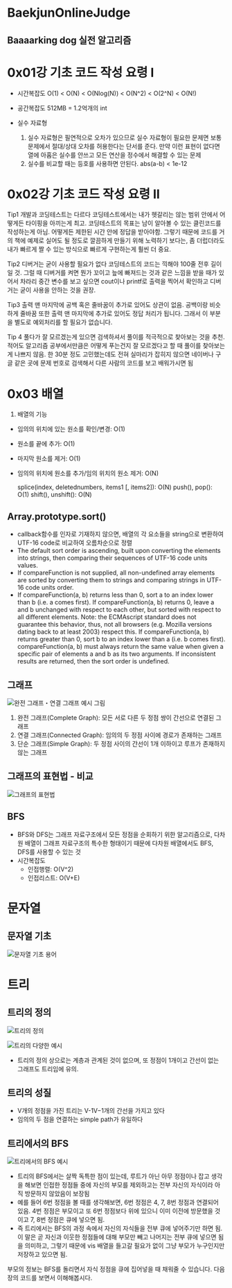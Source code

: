 BaekjunOnlineJudge
==================

Baaaarking dog 실전 알고리즘
-----------------------------

# 0x01강 기초 코드 작성 요령 I

- 시간복잡도
  O(1) < O(N) < O(Nlog(N)) < O(N^2) < O(2^N) < O(N!)

- 공간복잡도
  512MB = 1.2억개의 int

- 실수 자료형
  1. 실수 자료형은 필연적으로 오차가 있으므로 실수 자료형이 필요한 문제면 보통 문제에서 절대/상대 오차를 허용한다는 단서를 준다. 만약 이런 표현이 없다면 열에 아홉은 실수를 안쓰고 모든 연산을 정수에서 해결할 수 있는 문제
  2. 실수를 비교할 때는 등호를 사용하면 안된다. abs(a-b) < 1e-12

# 0x02강 기초 코드 작성 요령 II

Tip1 개발과 코딩테스트는 다르다
코딩테스트에서는 내가 헷갈리는 않는 범위 안에서 어떻게든 타이핑을 아끼는게 최고.
코딩테스트의 목표는 남이 알아볼 수 있는 클린코드를 작성하는게 아님.
어떻게든 제한된 시간 안에 정답을 받아야함. 그렇기 때문에 코드를 거의 책에 예제로 실어도 될 정도로 깔끔하게 만들기 위해 노력하기 보다는, 좀 더럽더라도 내가 빠르게 짤 수 있는 방식으로 빠르게 구현하는게 훨씬 더 중요.

Tip2 디버거는 굳이 사용할 필요가 없다
코딩테스트의 코드는 끽해야 100줄 전후 길이일 것.
그럴 때 디버거를 켜면 뭔가 꼬이고 늪에 빠져드는 것과 같은 느낌을 받을 때가 있어서 차라리 중간 변수를 보고 싶으면 cout이나 printf로 출력을 찍어서 확인하고 디버거는 굳이 사용을 안하는 것을 권장.

Tip3 출력 맨 마지막에 공백 혹은 줄바꿈이 추가로 있어도 상관이 없음.
공백이랑 비슷하게 줄바꿈 또한 출력 맨 마지막에 추가로 있어도 정답 처리가 됩니다. 그래서 이 부분을 별도로 예외처리를 할 필요가 없습니다.

Tip 4 풀다가 잘 모르겠는게 있으면 검색하셔서 풀이를 적극적으로 찾아보는 것을 추천.
적어도 알고리즘 공부에서만큼은 어떻게 푸는건지 잘 모르겠다고 할 때 풀이를 찾아보는게 나쁘지 않음.
한 30분 정도 고민했는데도 전혀 실마리가 잡히지 않으면 네이버나 구글 같은 곳에 문제 번호로 검색해서 다른 사람의 코드를 보고 배워가시면 됨

# 0x03 배열

1. 배열의 기능

- 임의의 위치에 있는 원소를 확인/변경: O(1)
- 원소를 끝에 추가: O(1)
- 마지막 원소를 제거: O(1)
- 임의의 위치에 원소를 추가/임의 위치의 원소 제거: O(N)

  splice(index, deletednumbers, items1 [, items2]): O(N)
  push(), pop(): O(1)
  shift(), unshift(): O(N)


## Array.prototype.sort()

- callback함수를 인자로 기재하지 않으면, 배열의 각 요소들을 string으로 변환하여 UTF-16 code로 비교하여 오름차순으로 정렬
- The default sort order is ascending, built upon converting the elements into strings, then comparing their sequences of UTF-16 code units values. 
- If compareFunction is not supplied, all non-undefined array elements are sorted by converting them to strings and comparing strings in UTF-16 code units order. 
- If compareFunction(a, b) returns less than 0, sort a to an index lower than b (i.e. a comes first).
If compareFunction(a, b) returns 0, leave a and b unchanged with respect to each other, but sorted with respect to all different elements. Note: the ECMAscript standard does not guarantee this behavior, thus, not all browsers (e.g. Mozilla versions dating back to at least 2003) respect this.
If compareFunction(a, b) returns greater than 0, sort b to an index lower than a (i.e. b comes first).
compareFunction(a, b) must always return the same value when given a specific pair of elements a and b as its two arguments. If inconsistent results are returned, then the sort order is undefined.

## 그래프
![완전 그래프・연결 그래프 예시 그림](https://img1.daumcdn.net/thumb/R1280x0/?scode=mtistory2&fname=https%3A%2F%2Fblog.kakaocdn.net%2Fdn%2FXYpw9%2FbtqAEsgnzpJ%2FWrjU4v3nwJfFPX4nwoHn50%2Fimg.png)
1. 완전 그래프(Complete Graph): 모든 서로 다른 두 정점 쌍이 간선으로 연결된 그래프
2. 연결 그래프(Connected Graph): 임의의 두 정점 사이에 경로가 존재하는 그래프
3. 단순 그래프(Simple Graph): 두 정점 사이의 간선이 1개 이하이고 루프가 존재하지 않는 그래프

## 그래프의 표현법 - 비교
![그래프의 표현법](https://img1.daumcdn.net/thumb/R1280x0/?scode=mtistory2&fname=https%3A%2F%2Fblog.kakaocdn.net%2Fdn%2FcdIHWV%2FbtqADIxert1%2F6zOIBkzRx5kXgneu3sxLMK%2Fimg.png)

## BFS
- BFS와 DFS는 그래프 자료구조에서 모든 정점을 순회하기 위한 알고리즘으로, 다차원 배열이 그래프 자료구조의 특수한 형태이기 때문에 다차원 배열에서도 BFS, DFS를 사용할 수 있는 것
- 시간복잡도
  - 인접행렬: O(V^2)
  - 인접리스트: O(V+E)
  
# 문자열
  ## 문자열 기초
  ![문자열 기초 용어](https://t1.daumcdn.net/cfile/tistory/99DE9E505D18D40F24)
  
  
# 트리
  ## 트리의 정의
  ![트리의 정의](https://img1.daumcdn.net/thumb/R1280x0/?scode=mtistory2&fname=https%3A%2F%2Fblog.kakaocdn.net%2Fdn%2FBfHIy%2FbtqAM31T5Z6%2F9AlwK5RjwbDsbQkvwaRyb0%2Fimg.png)
  
  ![트리의 다양한 예시](https://img1.daumcdn.net/thumb/R1280x0/?scode=mtistory2&fname=https%3A%2F%2Fblog.kakaocdn.net%2Fdn%2FbciYQq%2FbtqAM31T5US%2F50HRMmKPGKapAqkiuDWwj1%2Fimg.png)
  - 트리의 정의 상으로는 계층과 관계된 것이 없으며, 또 정점이 1개이고 간선이 없는 그래프도 트리임에 유의.
  
  ## 트리의 성질
  - V개의 정점을 가진 트리는 V-1V−1개의 간선을 가지고 있다
  - 임의의 두 점을 연결하는 simple path가 유일하다
  
  ## 트리에서의 BFS
  ![트리에서의 BFS 예시](https://img1.daumcdn.net/thumb/R1280x0/?scode=mtistory2&fname=https%3A%2F%2Fblog.kakaocdn.net%2Fdn%2FLj8N4%2FbtqAKwdjTdi%2FDkTbf63UHkyAkY2rqAU8UK%2Fimg.png)
  - 트리의 BFS에서는 살짝 독특한 점이 있는데, 루트가 아닌 아무 정점이나 잡고 생각을 해보면 인접한 정점들 중에 자신의 부모를 제외하고는 전부 자신의 자식이라 아직 방문하지 않았음이 보장됨
  - 예를 들어 6번 정점을 볼 때를 생각해보면, 6번 정점은 4, 7, 8번 정점과 연결되어 있음. 4번 정점은 부모이고 또 6번 정점보다 위에 있으니 이미 이전에 방문했을 것이고 7, 8번 정점은 큐에 넣으면 됨.
  - 즉 트리에서는 BFS의 과정 속에서 자신의 자식들을 전부 큐에 넣어주기만 하면 됨. 이 말은 곧 자신과 이웃한 정점들에 대해 부모만 빼고 나머지는 전부 큐에 넣으면 됨을 의미하고, 그렇기 때문에 vis 배열을 들고갈 필요가 없이 그냥 부모가 누구인지만 저장하고 있으면 됨.

 

부모의 정보는 BFS를 돌리면서 자식 정점을 큐에 집어넣을 때 채워줄 수 있습니다. 다음 장의 코드를 보면서 이해해봅시다.
